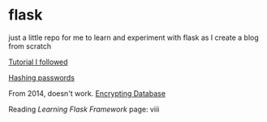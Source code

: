 # flask
just a little repo for me to learn and experiment with flask as I create a blog from scratch

[Tutorial I followed](https://charlesleifer.com/blog/how-to-make-a-flask-blog-in-one-hour-or-less/)

[Hashing passwords](https://www.pythoncentral.io/hashing-strings-with-python/)

From 2014, doesn't work. [Encrypting Database](https://charlesleifer.com/blog/encrypted-sqlite-databases-with-python-and-sqlcipher/)

Reading *Learning Flask Framework* page: viii
